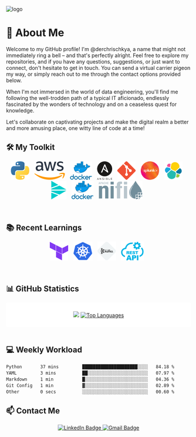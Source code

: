 ![logo](https://github.com/derchrischkya/derchrischkya/assets/134616753/ad1d14d4-1080-42c4-b750-9ec20c45453d)

# 👋 About Me
Welcome to my GitHub profile! I'm @derchrischkya, a name that might not immediately ring a bell – and that's perfectly alright. Feel free to explore my repositories, and if you have any questions, suggestions, or just want to connect, don't hesitate to get in touch. You can send a virtual carrier pigeon my way, or simply reach out to me through the contact options provided below.

When I'm not immersed in the world of data engineering, you'll find me following the well-trodden path of a typical IT aficionado, endlessly fascinated by the wonders of technology and on a ceaseless quest for knowledge.

Let's collaborate on captivating projects and make the digital realm a better and more amusing place, one witty line of code at a time!
<br>
## 🛠️ My Toolkit
<p align="center">
  <img src=".logo/python.png" height="50" style="margin-right: 10px;" alt="Python">
  <img src=".logo/aws.png" height="50" style="margin-right: 10px;" alt="AWS">
  <img src=".logo/docker.png" height="50" style="margin-right: 10px;" alt="Docker">
  <img src=".logo/ansible.png" height="50" style="margin-right: 10px;" alt="Ansible">
  <img src=".logo/git.png" height="50" style="margin-right: 10px;" alt="Git">
  <img src=".logo/splunk.png" height="50" style="margin-right: 10px;" alt="Splunk">
  <img src=".logo/elastic.png" height="50" style="margin-right: 10px;" alt="Elastic">
  <img src=".logo/cribl.png" height="50" style="margin-right: 10px;" alt="Cribl">
  <img src=".logo/docker.png" height="50" style="margin-right: 10px;" alt="Docker">
  <img src=".logo/nifi.png" height="50" style="margin-right: 10px;" alt="NiFi">
</p>
<br>

## 📚 Recent Learnings
<p align="center">
  <img src=".logo/terraform.png" height="50" style="margin-right: 10px;" alt="Terraform">
  <img src=".logo/k8s.png" height="50" style="margin-right: 10px;" alt="Kubernetes">
  <img src=".logo/kafka.png" height="50" style="margin-right: 10px;" alt="Kafka">
  <img src=".logo/rest.png" height="50" style="margin-right: 10px;" alt="REST">
</p>
<br>

## 📊 GitHub Statistics
<div style="background-color: white; padding: 10px; border-radius: 5px;">
  <p align="center" block="inline">
    <img height="180em" src="https://github-readme-stats.vercel.app/api?username=derchrischkya&theme=cobalt"/>
    <a href="https://github.com/anuraghazra/github-readme-stats">
      <img height="180em" src="https://github-readme-stats.vercel.app/api/top-langs/?username=derchrischkya&layout=compact&theme=cobalt&hide_border=true" alt="Top Languages">
    </a>
  </p>
</div>
<br>

## 💻 Weekly Workload
<!--START_SECTION:waka-->

```txt
Python       37 mins         █████████████████████░░░░   84.18 %
YAML         3 mins          ██░░░░░░░░░░░░░░░░░░░░░░░   07.97 %
Markdown     1 min           █░░░░░░░░░░░░░░░░░░░░░░░░   04.36 %
Git Config   1 min           ▓░░░░░░░░░░░░░░░░░░░░░░░░   02.89 %
Other        0 secs          ░░░░░░░░░░░░░░░░░░░░░░░░░   00.60 %
```

<!--END_SECTION:waka-->

## 📫 Contact Me
<p align="center">
<a href="https://linkedin.com/in/christoph-richter-aabb2015a" target="_blank">
  <img src="https://img.shields.io/badge/LinkedIn-0077B5?style=for-the-badge&logo=linkedin&logoColor=white" alt="LinkedIn Badge">
</a>
<a href="mailto:christoph.richter1997@gmail.com" target="_blank">
  <img src="https://img.shields.io/badge/Gmail-D14836?style=for-the-badge&logo=gmail&logoColor=white" alt="Gmail Badge">
</a>
</p>
